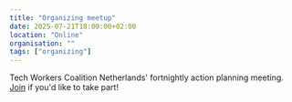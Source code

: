 ```yaml
---
title: "Organizing meetup"
date: 2025-07-21T18:00:00+02:00
location: "Online"
organisation: ""
tags: ["organizing"]
---
```


Tech Workers Coalition Netherlands' fortnightly action planning meeting. [Join](/en/join) if you'd like to take part!
